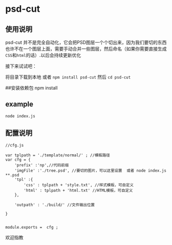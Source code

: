 
# psd-cut




## 使用说明

psd-cut 并不是完全自动化，它会把PSD图层一个个切出来，因为我们要切的东西也许不在一个图层上面，需要手动合并一些图层，然后命名（如果你需要直接生成`CSS`和`html`的话）.以后会持续更新优化

接下来试试吧：

将目录下载到本地 或者 `npm install psd-cut` 然后 `cd psd-cut`

##安装依赖包 
	npm install
## example 

	node index.js 




## 配置说明

    //cfg.js
    
    var tplpath = './template/normal/' ; //模板路径
    var cfg = { 
    	'prefix' :'np',//代码前缀
    	'imgFile' :'./tree.psd', //要切的图片，可以这里设置  或者 node index.js **.psd
    	'tpl' :{
    		'css' : tplpath + 'style.txt', //样式模板，可自定义
    		'html' : tplpath + 'html.txt' //HTML模板，可自定义
    	},
    	
    	'outpath' : './build/' //文件输出位置
    
    }  

    
    module.exports =  cfg ;
    

欢迎指教